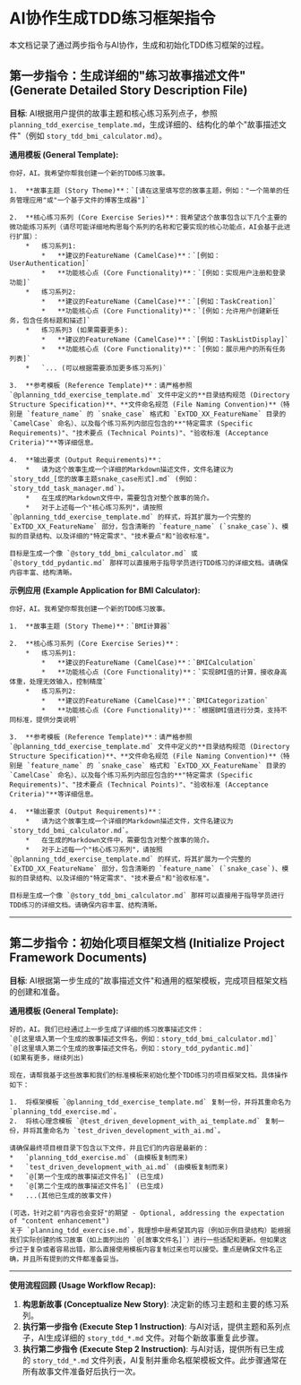 # AI协作生成TDD练习框架指令

本文档记录了通过两步指令与AI协作，生成和初始化TDD练习框架的过程。

## 第一步指令：生成详细的"练习故事描述文件" (Generate Detailed Story Description File)

**目标**: AI根据用户提供的故事主题和核心练习系列点子，参照 `planning_tdd_exercise_template.md`，生成详细的、结构化的单个"故事描述文件"（例如 `story_tdd_bmi_calculator.md`）。

**通用模板 (General Template):**

```
你好，AI。我希望你帮我创建一个新的TDD练习故事。

1.  **故事主题 (Story Theme)**：`[请在这里填写您的故事主题，例如："一个简单的任务管理应用"或"一个基于文件的博客生成器"]`

2.  **核心练习系列 (Core Exercise Series)**：我希望这个故事包含以下几个主要的微功能练习系列（请尽可能详细地构思每个系列的名称和它要实现的核心功能点，AI会基于此进行扩展）：
    *   练习系列1:
        *   **建议的FeatureName (CamelCase)**：`[例如：UserAuthentication]`
        *   **功能核心点 (Core Functionality)**：`[例如：实现用户注册和登录功能]`
    *   练习系列2:
        *   **建议的FeatureName (CamelCase)**：`[例如：TaskCreation]`
        *   **功能核心点 (Core Functionality)**：`[例如：允许用户创建新任务，包含任务标题和描述]`
    *   练习系列3 (如果需要更多):
        *   **建议的FeatureName (CamelCase)**：`[例如：TaskListDisplay]`
        *   **功能核心点 (Core Functionality)**：`[例如：展示用户的所有任务列表]`
    *   `... (可以根据需要添加更多练习系列)`

3.  **参考模板 (Reference Template)**：请严格参照 `@planning_tdd_exercise_template.md` 文件中定义的**目录结构规范 (Directory Structure Specification)**、**文件命名规范 (File Naming Convention)**（特别是 `feature_name` 的 `snake_case` 格式和 `ExTDD_XX_FeatureName` 目录的 `CamelCase` 命名）、以及每个练习系列内部应包含的**"特定需求 (Specific Requirements)"、"技术要点 (Technical Points)"、"验收标准 (Acceptance Criteria)"**等详细信息。

4.  **输出要求 (Output Requirements)**：
    *   请为这个故事生成一个详细的Markdown描述文件，文件名建议为 `story_tdd_[您的故事主题snake_case形式].md` (例如：`story_tdd_task_manager.md`)。
    *   在生成的Markdown文件中，需要包含对整个故事的简介。
    *   对于上述每一个"核心练习系列"，请按照 `@planning_tdd_exercise_template.md` 的样式，将其扩展为一个完整的 `ExTDD_XX_FeatureName` 部分，包含清晰的 `feature_name` (`snake_case`)、模拟的目录结构、以及详细的"特定需求"、"技术要点"和"验收标准"。

目标是生成一个像 `@story_tdd_bmi_calculator.md` 或 `@story_tdd_pydantic.md` 那样可以直接用于指导学员进行TDD练习的详细文档。请确保内容丰富、结构清晰。
```

**示例应用 (Example Application for BMI Calculator):**

```
你好，AI。我希望你帮我创建一个新的TDD练习故事。

1.  **故事主题 (Story Theme)**：`BMI计算器`

2.  **核心练习系列 (Core Exercise Series)**：
    *   练习系列1:
        *   **建议的FeatureName (CamelCase)**：`BMICalculation`
        *   **功能核心点 (Core Functionality)**：`实现BMI值的计算，接收身高体重，处理无效输入，控制精度`
    *   练习系列2:
        *   **建议的FeatureName (CamelCase)**：`BMICategorization`
        *   **功能核心点 (Core Functionality)**：`根据BMI值进行分类，支持不同标准，提供分类说明`

3.  **参考模板 (Reference Template)**：请严格参照 `@planning_tdd_exercise_template.md` 文件中定义的**目录结构规范 (Directory Structure Specification)**、**文件命名规范 (File Naming Convention)**（特别是 `feature_name` 的 `snake_case` 格式和 `ExTDD_XX_FeatureName` 目录的 `CamelCase` 命名）、以及每个练习系列内部应包含的**"特定需求 (Specific Requirements)"、"技术要点 (Technical Points)"、"验收标准 (Acceptance Criteria)"**等详细信息。

4.  **输出要求 (Output Requirements)**：
    *   请为这个故事生成一个详细的Markdown描述文件，文件名建议为 `story_tdd_bmi_calculator.md`。
    *   在生成的Markdown文件中，需要包含对整个故事的简介。
    *   对于上述每一个"核心练习系列"，请按照 `@planning_tdd_exercise_template.md` 的样式，将其扩展为一个完整的 `ExTDD_XX_FeatureName` 部分，包含清晰的 `feature_name` (`snake_case`)、模拟的目录结构、以及详细的"特定需求"、"技术要点"和"验收标准"。

目标是生成一个像 `@story_tdd_bmi_calculator.md` 那样可以直接用于指导学员进行TDD练习的详细文档。请确保内容丰富、结构清晰。
```

---

## 第二步指令：初始化项目框架文档 (Initialize Project Framework Documents)

**目标**: AI根据第一步生成的"故事描述文件"和通用的框架模板，完成项目框架文档的创建和准备。

**通用模板 (General Template):**

```
好的，AI。我们已经通过上一步生成了详细的练习故事描述文件：
`@[这里填入第一个生成的故事描述文件名，例如：story_tdd_bmi_calculator.md]`
`@[这里填入第二个生成的故事描述文件名，例如：story_tdd_pydantic.md]`
(如果有更多，继续列出)

现在，请帮我基于这些故事和我们的标准模板来初始化整个TDD练习的项目框架文档。具体操作如下：

1.  将框架模板 `@planning_tdd_exercise_template.md` 复制一份，并将其重命名为 `planning_tdd_exercise.md`。
2.  将核心理念模板 `@test_driven_development_with_ai_template.md` 复制一份，并将其重命名为 `test_driven_development_with_ai.md`。

请确保最终项目根目录下包含以下文件，并且它们的内容是最新的：
*   `planning_tdd_exercise.md` (由模板复制而来)
*   `test_driven_development_with_ai.md` (由模板复制而来)
*   `@[第一个生成的故事描述文件名]` (已生成)
*   `@[第二个生成的故事描述文件名]` (已生成)
*   ...(其他已生成的故事文件)

(可选，针对之前"内容也会变好"的期望 - Optional, addressing the expectation of "content enhancement")
关于 `planning_tdd_exercise.md`，我理想中是希望其内容（例如示例目录结构）能根据我们实际创建的练习故事（如上面列出的 `@[故事文件名]`）进行一些适配和更新。但如果这步过于复杂或者容易出错，那么直接使用模板内容复制过来也可以接受。重点是确保文件名正确，并且所有提到的文件都准备妥当。
```

---

**使用流程回顾 (Usage Workflow Recap):**

1.  **构思新故事 (Conceptualize New Story)**: 决定新的练习主题和主要的练习系列。
2.  **执行第一步指令 (Execute Step 1 Instruction)**: 与AI对话，提供主题和系列点子，AI生成详细的 `story_tdd_*.md` 文件。对每个新故事重复此步骤。
3.  **执行第二步指令 (Execute Step 2 Instruction)**: 与AI对话，提供所有已生成的 `story_tdd_*.md` 文件列表，AI复制并重命名框架模板文件。此步骤通常在所有故事文件准备好后执行一次。 